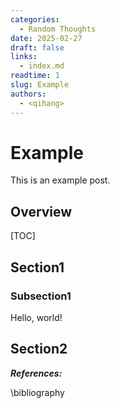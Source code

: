 ```yaml
---
categories:
  - Random Thoughts
date: 2025-02-27
draft: false
links:
  - index.md
readtime: 1
slug: Example
authors:
  - <qihang>
---
```

# Example
This is an example post.
<!-- more -->
## Overview
[TOC]
## Section1
### Subsection1
Hello, world! 
## Section2

***References:***

\bibliography
